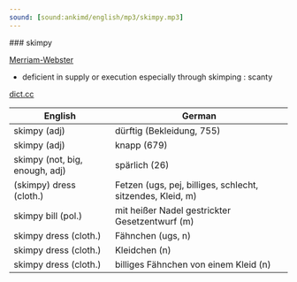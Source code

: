 ```yaml
---
sound: [sound:ankimd/english/mp3/skimpy.mp3]
---
```


\### skimpy

[Merriam-Webster](https://www.merriam-webster.com/dictionary/skimpy)

- deficient in supply or execution especially through skimping : scanty

[dict.cc](https://www.dict.cc/skimpy)

| English        | German       |
| -------------- | ------------ |
| skimpy (adj) | dürftig (Bekleidung, 755) |
| skimpy (adj) | knapp (679) |
| skimpy (not, big, enough, adj) | spärlich (26) |
| (skimpy) dress (cloth.) | Fetzen (ugs, pej, billiges, schlecht, sitzendes, Kleid, m) |
| skimpy bill (pol.) | mit heißer Nadel gestrickter Gesetzentwurf (m) |
| skimpy dress (cloth.) | Fähnchen (ugs, n) |
| skimpy dress (cloth.) | Kleidchen (n) |
| skimpy dress (cloth.) | billiges Fähnchen von einem Kleid (n) |
